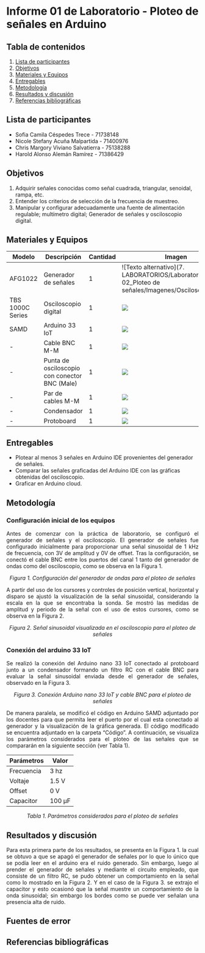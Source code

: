 # Informe 01 de Laboratorio - Ploteo de señales en Arduino
## Tabla de contenidos
1. [Lista de participantes](#lista)
2. [Objetivos](#objetivos)
3. [Materiales y Equipos](#materiales)
4. [Entregables](#entregables)
5. [Metodología](#metodologia)
7. [Resultados y discusión](#resultados)
8. [Referencias bibliográficas](#referencias)

<a name="lista"></a>
## Lista de participantes
- Sofia Camila Céspedes Trece - 71738148
- Nicole Stefany Acuña Malpartida - 71400976
- Chris Margory Viviano Salvatierra - 75138288
- Harold Alonso Alemán Ramírez - 71386429
  
<a name="objetivos"></a>
## Objetivos
1. Adquirir señales conocidas como señal cuadrada, triangular, senoidal, rampa, etc.
2. Entender los criterios de selección de la frecuencia de muestreo.
3. Manipular y configurar adecuadamente una fuente de alimentación regulable; multímetro digital; Generador de señales y osciloscopio digital.
   
<a name="materiales"></a>
## Materiales y Equipos
<div align="center">
  
| Modelo | Descripción | Cantidad | Imagen |
| ------------- | ------------- | ------------- | -------------- |
| AFG1022 | Generador de señales | 1 | ![Texto alternativo](7. LABORATORIOS/Laboratorio 02_Ploteo de señales/Imagenes/Osciloscopio.jpeg)|
| TBS 1000C Series | Osciloscopio digital | 1 | <image src ="https://postimg.cc/qhSt0qq1"> |
| SAMD | Arduino 33 IoT | 1 | <image src="7. LABORATORIOS/Laboratorio 02_Ploteo de señales/Imagenes/Osciloscopio.jpeg"> |
| - | Cable BNC M-M | 1 | <image src="7. LABORATORIOS/Laboratorio 02_Ploteo de señales/Imagenes/Osciloscopio.jpeg"> |
| - | Punta de osciloscopio con conector BNC (Male) | 1 | <image src ="7. LABORATORIOS/Laboratorio 02_Ploteo de señales/Imagenes/Osciloscopio.jpeg"> | 
| - | Par de cables M-M | 1 | <image src ="7. LABORATORIOS/Laboratorio 02_Ploteo de señales/Imagenes/Osciloscopio.jpeg"> |
| - | Condensador | 1 | <image src ="7. LABORATORIOS/Laboratorio 02_Ploteo de señales/Imagenes/Osciloscopio.jpeg"> |
| - | Protoboard | 1 | <image src ="7. LABORATORIOS/Laboratorio 02_Ploteo de señales/Imagenes/Osciloscopio.jpeg"> |

</div>

<a name="entregables"></a>
## Entregables
- Plotear al menos 3 señales en Arduino IDE provenientes del generador de señales.
- Comparar las señales graficadas del Arduino IDE con las gráficas obtenidas del osciloscopio.
- Graficar en Arduino cloud.

<a name="metodologia"></a>
## Metodología
### Configuración inicial de los equipos
<div align="justify">

Antes de comenzar con la práctica de laboratorio, se configuró el generador de señales y el osciloscopio. El generador de señales fue configurado inicialmente para proporcionar una señal sinusoidal de 1 kHz de frecuencia, con 3V de amplitud y 0V de offset. Tras la configuración, se conectó el cable BNC entre los puertos del canal 1 tanto del generador de ondas como del osciloscopio, como se observa en la Figura 1.

</div>

<p align="center"><i>Figura 1. Configuración del generador de ondas para el ploteo de señales</i></p>

<div align="justify">
  
A partir del uso de los cursores y controles de posición vertical, horizontal y disparo se ajustó la visualización de la señal sinusoidal, considerando la escala en la que se encontraba la sonda. Se mostró las medidas de amplitud y periodo de la señal con el uso de estos cursores, como se observa en la Figura 2.

</div>

<p align="center"><i>Figura 2. Señal sinusoidal visualizada en el osciloscopio para el ploteo de señales</i></p>

### Conexión del arduino 33 IoT 
<div align="justify">
Se realizó la conexión del Arduino nano 33 IoT conectado al protoboard junto a un condensador formando un filtro RC con el cable BNC para evaluar la señal sinusoidal enviada desde el generador de señales, observado en la Figura 3. 
</div>
<p align="center"><i>Figura 3. Conexión Arduino nano 33 IoT y cable BNC para el ploteo de señales</i></p>
<div align="justify">
De manera paralela, se modificó el código en Arduino SAMD adjuntado por los docentes para que permita leer el puerto por el cual esta conectado al generador y la visualización de la gráfica generada. El código modificado se encuentra adjuntado en la carpeta “Código”. A continuación, se visualiza los parámetros considerados para el ploteo de las señales que se compararán en la siguiente sección (ver Tabla 1).
</div>
<div align="center">

| Parámetros | Valor | 
| ------------ | ------------ | 
| Frecuencia        | 3 hz    | 
| Voltaje    | 1.5 V    | 
| Offset    | 0 V   | 
| Capacitor    | 100 µF  | 

</div>
<p align="center"><i>Tabla 1. Parámetros considerados para el ploteo de señales</i></p>

<a name="resultados"></a>
## Resultados y discusión
<div align="justify">
Para esta primera parte de los resultados, se presenta en la Figura 1. la cual se obtuvo a que se apagó el generador de señales por lo que lo único que se podía leer en el arduino era el ruido generado. Sin embargo, luego al prender el generador de señales y mediante el circuito empleado, que consiste de un filtro RC, se pudo obtener un comportamiento en la señal como lo mostrado en la Figura 2. Y en el caso de la Figura 3. se extrajo el capacitor y esto ocasionó que la señal muestre un comportamiento de la onda sinusoidal; sin embargo los bordes como se puede ver señalan una presencia alta de ruido.
</div>
<a name="referencias"></a>

## Fuentes de error
## Referencias bibliográficas
